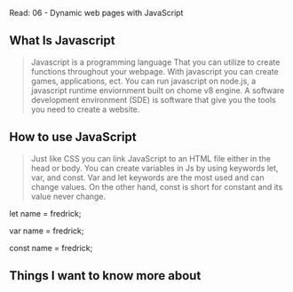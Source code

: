 Read: 06 - Dynamic web pages with JavaScript

## What Is Javascript
>Javascript is a programming language That you can utilize to create functions throughout your webpage. With javascript you can create games, applications, ect. You can run javascript on node.js, a javascript runtime enviornment built on chome v8 engine. A software development environment (SDE) is software that give you the tools you need to create a website.

## How to use JavaScript
>Just like CSS you can link JavaScript to an HTML file either in the head or body.
You can create variables in Js by using keywords let, var, and const.
Var and let keywords are the most used and can change values.
On the other hand, const is short for constant and its value never change.

  let name = fredrick;
  
  var name = fredrick;
  
  const name = fredrick; 


   ## Things I want to know more about